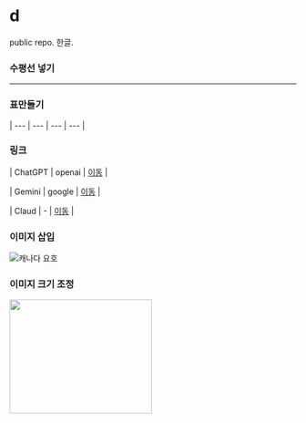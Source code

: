 # d
public repo. 한글.

### 수평선 넣기

-----------------------------------------------------------------------

### 표만들기
| --- | --- | --- | --- |

### 링크
| ChatGPT | openai | [이동](https://chatgpt.com/) |

| Gemini | google | [이동](https://gemini.google.com/app) |

| Claud | - | [이동](https://claude.ai/chats) |

### 이미지 삽입

![캐나다 요호](https://www.shutterstock.com/image-photo/beautiful-view-emerald-lake-snow-covered-2358718721)

### 이미지 크기 조정

<img src = "(https://www.shutterstock.com/image-photo/beautiful-view-emerald-lake-snow-covered-2358718721)" width = "250" height = "200" >
